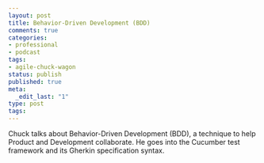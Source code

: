 ```yaml
---
layout: post
title: Behavior-Driven Development (BDD)
comments: true
categories:
- professional
- podcast
tags:
- agile-chuck-wagon
status: publish
published: true
meta:
  _edit_last: "1"
type: post
tags:
---
```

<p>Chuck talks about Behavior-Driven Development (BDD), a technique to help Product and Development collaborate. He goes into the Cucumber test framework and its Gherkin specification syntax.</p>